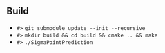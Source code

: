 ## Build
- `#>` `git submodule update --init --recursive`
- `#>` `mkdir build && cd build && cmake .. && make`
- `#>` `./SigmaPointPrediction`
